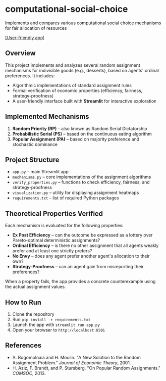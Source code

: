 # computational-social-choice
 Implements and compares various computational social choice mechanisms for fair allocation of resources

 [[User-friendly app]](https://lucastramonte-computational-social-choice-app-6tid8e.streamlit.app/)

## Overview

This project implements and analyzes several random assignment mechanisms for indivisible goods (e.g., desserts), based on agents' ordinal preferences. It includes:

- Algorithmic implementations of standard assignment rules
- Formal verification of economic properties (efficiency, fairness, strategy-proofness)
- A user-friendly interface built with **Streamlit** for interactive exploration

## Implemented Mechanisms

1. **Random Priority (RP)** – also known as Random Serial Dictatorship
2. **Probabilistic Serial (PS)** – based on the continuous eating algorithm
3. **Popular Assignment (PA)** – based on majority preference and stochastic dominance

## Project Structure

- `app.py` – main Streamlit app
- `mechanisms.py` – core implementations of the assignment algorithms
- `verify_properties.py` – functions to check efficiency, fairness, and strategy-proofness
- `visualization.py` – utility for displaying assignment heatmaps
- `requirements.txt` – list of required Python packages

## Theoretical Properties Verified

Each mechanism is evaluated for the following properties:

- **Ex Post Efficiency** – can the outcome be expressed as a lottery over Pareto-optimal deterministic assignments?
- **Ordinal Efficiency** – is there no other assignment that all agents weakly prefer and at least one strictly prefers?
- **No Envy** – does any agent prefer another agent's allocation to their own?
- **Strategy-Proofness** – can an agent gain from misreporting their preferences?

When a property fails, the app provides a concrete counterexample using the actual assignment values.

## How to Run

1. Clone the repository
2. Run `pip install -r requirements.txt`
3. Launch the app with `streamlit run app.py`
4. Open your browser to `http://localhost:8501`

## References

- A. Bogomolnaia and H. Moulin. "A New Solution to the Random Assignment Problem." *Journal of Economic Theory*, 2001.
- H. Aziz, F. Brandt, and P. Stursberg. "On Popular Random Assignments." *COMSOC*, 2013.
